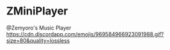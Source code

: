 # ZMiniPlayer
@Zemyoro's Music Player
https://cdn.discordapp.com/emojis/969584966923091988.gif?size=80&quality=lossless
